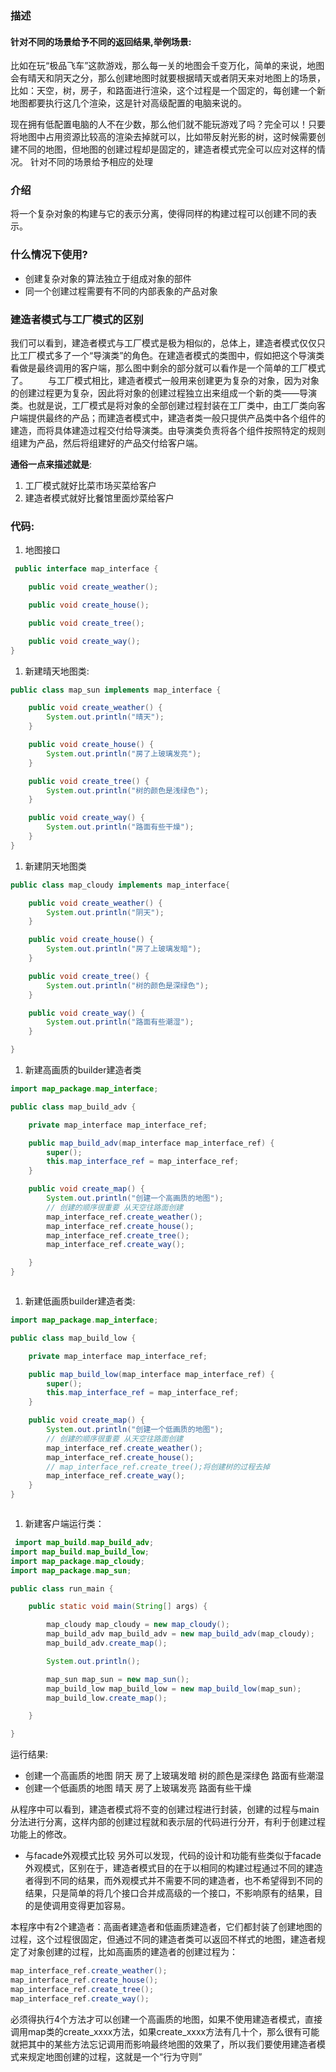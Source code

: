 ### 描述

#### 针对不同的场景给予不同的返回结果,举例场景:

比如在玩“极品飞车”这款游戏，那么每一关的地图会千变万化，简单的来说，地图会有晴天和阴天之分，那么创建地图时就要根据晴天或者阴天来对地图上的场景，比如：天空，树，房子，和路面进行渲染，这个过程是一个固定的，每创建一个新地图都要执行这几个渲染，这是针对高级配置的电脑来说的。

现在拥有低配置电脑的人不在少数，那么他们就不能玩游戏了吗？完全可以！只要将地图中占用资源比较高的渲染去掉就可以，比如带反射光影的树，这时候需要创建不同的地图，但地图的创建过程却是固定的，建造者模式完全可以应对这样的情况。 针对不同的场景给予相应的处理

### 介绍

将一个复杂对象的构建与它的表示分离，使得同样的构建过程可以创建不同的表示。

### 什么情况下使用?

- 创建复杂对象的算法独立于组成对象的部件
- 同一个创建过程需要有不同的内部表象的产品对象

### 建造者模式与工厂模式的区别

我们可以看到，建造者模式与工厂模式是极为相似的，总体上，建造者模式仅仅只比工厂模式多了一个“导演类”的角色。在建造者模式的类图中，假如把这个导演类看做是最终调用的客户端，那么图中剩余的部分就可以看作是一个简单的工厂模式了。
　　与工厂模式相比，建造者模式一般用来创建更为复杂的对象，因为对象的创建过程更为复杂，因此将对象的创建过程独立出来组成一个新的类——导演类。也就是说，工厂模式是将对象的全部创建过程封装在工厂类中，由工厂类向客户端提供最终的产品；而建造者模式中，建造者类一般只提供产品类中各个组件的建造，而将具体建造过程交付给导演类。由导演类负责将各个组件按照特定的规则组建为产品，然后将组建好的产品交付给客户端。

**通俗一点来描述就是**:

1. 工厂模式就好比菜市场买菜给客户
2. 建造者模式就好比餐馆里面炒菜给客户

### 代码:

1. 地图接口

```java
 public interface map_interface {

    public void create_weather();

    public void create_house();

    public void create_tree();

    public void create_way();
}


```

1. 新建晴天地图类:

```java
public class map_sun implements map_interface {

    public void create_weather() {
        System.out.println("晴天");
    }

    public void create_house() {
        System.out.println("房了上玻璃发亮");
    }

    public void create_tree() {
        System.out.println("树的颜色是浅绿色");
    }

    public void create_way() {
        System.out.println("路面有些干燥");
    }
}

```

1. 新建阴天地图类

```java
public class map_cloudy implements map_interface{

    public void create_weather() {
        System.out.println("阴天");
    }

    public void create_house() {
        System.out.println("房了上玻璃发暗");
    }

    public void create_tree() {
        System.out.println("树的颜色是深绿色");
    }

    public void create_way() {
        System.out.println("路面有些潮湿");
    }

}

```

1. 新建高画质的builder建造者类

```java
import map_package.map_interface;

public class map_build_adv {

    private map_interface map_interface_ref;

    public map_build_adv(map_interface map_interface_ref) {
        super();
        this.map_interface_ref = map_interface_ref;
    }

    public void create_map() {
        System.out.println("创建一个高画质的地图");
        // 创建的顺序很重要 从天空往路面创建
        map_interface_ref.create_weather();
        map_interface_ref.create_house();
        map_interface_ref.create_tree();
        map_interface_ref.create_way();

    }
}



```

1. 新建低画质builder建造者类:

```java
import map_package.map_interface;

public class map_build_low {

    private map_interface map_interface_ref;

    public map_build_low(map_interface map_interface_ref) {
        super();
        this.map_interface_ref = map_interface_ref;
    }

    public void create_map() {
        System.out.println("创建一个低画质的地图");
        // 创建的顺序很重要 从天空往路面创建
        map_interface_ref.create_weather();
        map_interface_ref.create_house();
        // map_interface_ref.create_tree();将创建树的过程去掉
        map_interface_ref.create_way();
    }
}



```

1. 新建客户端运行类：

```java
 import map_build.map_build_adv;
import map_build.map_build_low;
import map_package.map_cloudy;
import map_package.map_sun;

public class run_main {

    public static void main(String[] args) {

        map_cloudy map_cloudy = new map_cloudy();
        map_build_adv map_build_adv = new map_build_adv(map_cloudy);
        map_build_adv.create_map();

        System.out.println();

        map_sun map_sun = new map_sun();
        map_build_low map_build_low = new map_build_low(map_sun);
        map_build_low.create_map();

    }

}

```

运行结果:

- 创建一个高画质的地图
  阴天
  房了上玻璃发暗
  树的颜色是深绿色
  路面有些潮湿
- 创建一个低画质的地图
  晴天
  房了上玻璃发亮
  路面有些干燥

从程序中可以看到，建造者模式将不变的创建过程进行封装，创建的过程与main分法进行分离，这样内部的创建过程就和表示层的代码进行分开，有利于创建过程功能上的修改。

- 与facade外观模式比较
  另外可以发现，代码的设计和功能有些类似于facade外观模式，区别在于，建造者模式目的在于以相同的构建过程通过不同的建造者得到不同的结果，而外观模式并不需要不同的建造者，也不希望得到不同的结果，只是简单的将几个接口合并成高级的一个接口，不影响原有的结果，目的是使调用变得更加容易。

本程序中有2个建造者：高画者建造者和低画质建造者，它们都封装了创建地图的过程，这个过程很固定，但通过不同的建造者类可以返回不样式的地图，建造者规定了对象创建的过程，比如高画质的建造者的创建过程为：

```java
map_interface_ref.create_weather();
map_interface_ref.create_house();
map_interface_ref.create_tree();
map_interface_ref.create_way();

```

必须得执行4个方法才可以创建一个高画质的地图，如果不使用建造者模式，直接调用map类的create_xxxx方法，如果create_xxxx方法有几十个，那么很有可能就把其中的某些方法忘记调用而影响最终地图的效果了，所以我们要使用建造者模式来规定地图创建的过程，这就是一个“行为守则”